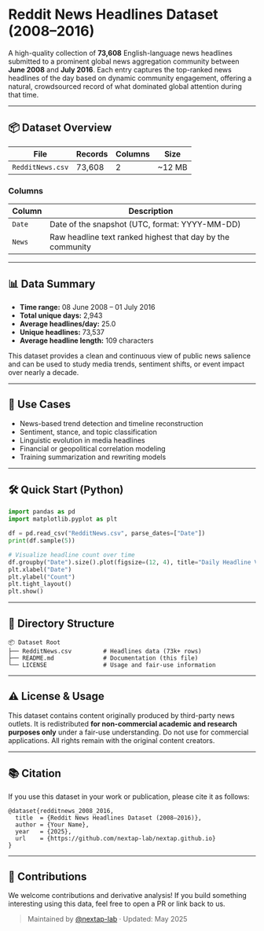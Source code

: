 # Reddit News Headlines Dataset (2008–2016)

A high-quality collection of **73,608** English-language news headlines submitted to a prominent global news aggregation community between **June 2008** and **July 2016**. Each entry captures the top-ranked news headlines of the day based on dynamic community engagement, offering a natural, crowdsourced record of what dominated global attention during that time.

---

## 📦 Dataset Overview

| File             | Records | Columns | Size    |
| ---------------- | ------- | ------- | ------- |
| `RedditNews.csv` | 73,608  | 2       | \~12 MB |

### Columns

| Column | Description                                                |
| ------ | ---------------------------------------------------------- |
| `Date` | Date of the snapshot (UTC, format: YYYY-MM-DD)             |
| `News` | Raw headline text ranked highest that day by the community |

---

## 📊 Data Summary

* **Time range:** 08 June 2008 – 01 July 2016
* **Total unique days:** 2,943
* **Average headlines/day:** 25.0
* **Unique headlines:** 73,537
* **Average headline length:** 109 characters

This dataset provides a clean and continuous view of public news salience and can be used to study media trends, sentiment shifts, or event impact over nearly a decade.

---

## 🧠 Use Cases

* News-based trend detection and timeline reconstruction
* Sentiment, stance, and topic classification
* Linguistic evolution in media headlines
* Financial or geopolitical correlation modeling
* Training summarization and rewriting models

---

## 🛠 Quick Start (Python)

```python
import pandas as pd
import matplotlib.pyplot as plt

df = pd.read_csv("RedditNews.csv", parse_dates=["Date"])
print(df.sample(5))

# Visualize headline count over time
df.groupby("Date").size().plot(figsize=(12, 4), title="Daily Headline Volume")
plt.xlabel("Date")
plt.ylabel("Count")
plt.tight_layout()
plt.show()
```

---

## 📁 Directory Structure

```
📦 Dataset Root
├── RedditNews.csv         # Headlines data (73k+ rows)
├── README.md              # Documentation (this file)
└── LICENSE                # Usage and fair-use information
```

---

## ⚠️ License & Usage

This dataset contains content originally produced by third-party news outlets. It is redistributed **for non-commercial academic and research purposes only** under a fair-use understanding. Do not use for commercial applications. All rights remain with the original content creators.

---

## 📚 Citation

If you use this dataset in your work or publication, please cite it as follows:

```
@dataset{redditnews_2008_2016,
  title  = {Reddit News Headlines Dataset (2008–2016)},
  author = {Your Name},
  year   = {2025},
  url    = {https://github.com/nextap-lab/nextap.github.io}
}
```

---

## 🤝 Contributions

We welcome contributions and derivative analysis! If you build something interesting using this data, feel free to open a PR or link back to us.

> Maintained by [@nextap-lab](https://github.com/nextap-lab) · Updated: May 2025
